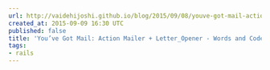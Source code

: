 ```yaml
---
url: http://vaidehijoshi.github.io/blog/2015/09/08/youve-got-mail-action-mailer-plus-letter-opener/
created_at: 2015-09-09 16:30 UTC
published: false
title: 'You’ve Got Mail: Action Mailer + Letter_Opener - Words and Code'
tags:
- rails
---
```



